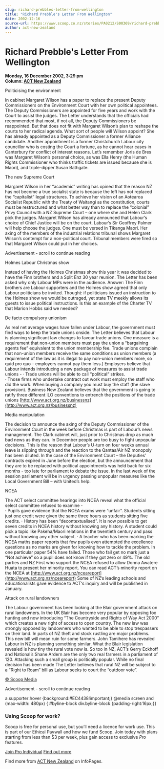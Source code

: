 ```yaml
---
slug: richard-prebbles-letter-from-wellington
title: "Richard Prebble's Letter From Wellington"
date: 2002-12-16
source-url: https://www.scoop.co.nz/stories/PA0212/S00369/richard-prebbles-letter-from-wellington.htm
author: act-new-zealand
---
```

Richard Prebble's Letter From Wellington
========================================

**Monday, 16 December 2002, 3:29 pm**  
**Column: [ACT New Zealand](https://info.scoop.co.nz/ACT_New_Zealand)**

  
Politicising the environment

In cabinet Margaret Wilson has a paper to replace the present Deputy Commissioners on the Environment Court with her own political appointees. The Deputy Commissioners are appointed for five years and work with the Court to assist the judges. The Letter understands that the officials had recommended that most, if not all, the Deputy Commissioners be reappointed. But that does not fit with Margaret Wilson’s plan to reshape the courts to her radical agenda. What sort of people will Wilson appoint? She has already appointed as a Deputy Commissioner a former Alliance candidate. Another appointment is a former Christchurch Labour city councillor who is costing the Court a fortune, as he cannot hear cases in Canterbury for conflict of interest reasons. Let’s remember Joris de Bres was Margaret Wilson’s personal choice, as was Ella Henry (the Human Rights Commissioner who thinks traffic tickets are issued because she is Maori), and triple-dipper Susan Bathgate.

The new Supreme Court

Margaret Wilson in her “academic” writing has opined that the reason NZ has not become a true socialist state is because the left has not replaced the “capitalist” legal structures. To achieve her vision of an Aotearoa Socialist Republic with the Treaty of Waitangi as the constitution, courts must be restructured and what better way than to replace the “colonial” Privy Council with a NZ Supreme Court – one where she and Helen Clark pick the judges. Margaret Wilson has already announced that Labour’s choice of Chief Justice will be on the court. Labour’s Sir Geoffrey Palmer will help choose the judges. One must be versed in Tikanga Maori. Her axing of the members of the industrial relations tribunal shows Margaret Wilson’s contempt for a non-political court. Tribunal members were fired so that Margaret Wilson could put in her choices.

Advertisement - scroll to continue reading





Holmes Labour Christmas show

Instead of having the Holmes Christmas show this year it was decided to have the Finn brothers and a Split Enz 30 year reunion. The Letter has been asked why only Labour MPs were in the audience. Answer: The Finn brothers are Labour supporters and the Holmes show agreed that only Labour politicians be invited. Thought: if politicians issued an instruction to the Holmes show we would be outraged, yet state TV meekly allows its guests to issue political instructions. Is this an example of the Charter TV that Marion Hobbs said we needed?

De facto compulsory unionism

As real net average wages have fallen under Labour, the government must find ways to keep the trade unions onside. The Letter believes that Labour is planning significant law changes to favour trade unions. One measure is a requirement that non-union members must pay the union a “bargaining agents fee” equivalent to the union membership fee. Trade unions complain that non-union members receive the same conditions as union members (a requirement of the law as it is illegal to pay non-union members more, so quid pro quo – employers cannot pay them less.) Employers believe that Labour intends introducing a new package of measures to assist trade unions - · Trade unions will be able to call “political” strikes.  
· Those firms who undertake contract out work must employ the staff who did the work. When buying a company you must buy the staff (the slave provision). Business New Zealand believes that the government is going to ratify three different ILO conventions to entrench the positions of the trade unions [http://www.act.org.nz/businessnz](http://www.act.org.nz/businessnz)

Media manipulation

The decision to announce the axing of the Deputy Commissioner of the Environment Court in the week before Christmas is part of Labour’s news management. The Clark cabinet will, just prior to Christmas drop as much bad news as they can. In December people are too busy to fight unpopular decisions. This is the reason that Labour’s U-turn on four weeks annual leave is slipping through and the reaction to the Qantas/Air NZ monopoly has been diluted. In the case of the Environment Court – the Deputies’ contracts expired in June before the election, but the announcement that they are to be replaced with political appointments was held back for six months - too late for parliament to debate the issue. In the last week of the session parliament will be in urgency passing unpopular measures like the Local Government Bill – with United’s help.

NCEA

The ACT select committee hearings into NCEA reveal what the official select committee refused to examine -  
· Pupils gave evidence that the NCEA exams were “unfair”. Students sitting just one credit were given the same three hours as students sitting five credits. · History has been “decontextualised”. It is now possible to get seven credits in NCEA history without knowing any history. A student could pick a topic like Pakeha/Maori relations in the twentieth century and pass without knowing any other subject. · A teacher who has been marking the NCEA maths paper reports that few pupils even attempted the excellence questions as no marks are given for knowing how to tackle the problem. In one particular paper 54% have failed. Those who fail get no mark just a “Not achieve” so a pupil does not know if they got zero or 49%. The old parties and NZ First who support the NCEA refused to allow Donna Awatere Huata to present her minority report. You can read ACT’s minority report on the NCEA at [http://www.act.org.nz/nceareport](http://www.act.org.nz/nceareport) Some of NZ’s leading schools and educationalists gave evidence to ACT‘s inquiry and will be published in January.

Attack on rural landowners

The Labour government has been looking at the Blair government attack on rural landowners. In the UK Blair has become very popular by opposing fox hunting and now introducing “The Countryside and Rights of Way Act 2000” which creates a new right of access to open country. The new law was strongly opposed by landowners who wanted to be able to stop trespassers on their land. In parts of NZ theft and stock rustling are major problems. This new bill will mean ruin for some farmers. John Tamihere has revealed Labour in NZ is planning something similar. What the Blair legislation revealed is how tiny the rural vote now is. So too in NZ, ACT’s Gerry Eckhoff and National’s Shane Ardern are the only two real farmers in a parliament of 120. Attacking such a small group is politically popular. While no final decision has been made The Letter believes that rural NZ will be subject to a “Right to Roam” bill as Labour seeks to court the “outdoor vote”.

  

[© Scoop Media](http://www.scoop.co.nz/about/terms.html)  

Advertisement - scroll to continue reading



a.supporter:hover {background:#EC4438!important;} @media screen and (max-width: 480px) { #byline-block div.byline-block {padding-right:16px;}}

### Using Scoop for work?

Scoop is free for personal use, but you’ll need a licence for work use. This is part of our Ethical Paywall and how we fund Scoop. Join today with plans starting from less than $3 per week, plus gain access to exclusive _Pro_ features.  
  
[Join Pro Individual](https://pro.scoop.co.nz/Individual/?from=ProIn24) [Find out more](https://pro.scoop.co.nz/using-scoop-for-work/?from=ProIn24)

Find more from [ACT New Zealand](https://info.scoop.co.nz/ACT_New_Zealand) on InfoPages.
